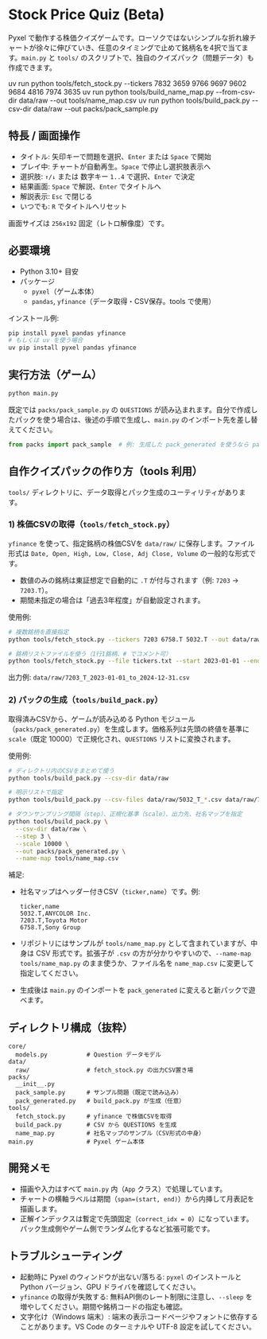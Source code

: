 # Stock Price Quiz (Beta)

Pyxel で動作する株価クイズゲームです。ローソクではないシンプルな折れ線チャートが徐々に伸びていき、任意のタイミングで止めて銘柄名を4択で当てます。`main.py` と `tools/` のスクリプトで、独自のクイズパック（問題データ）も作成できます。


uv run python tools/fetch_stock.py --tickers 7832 3659 9766 9697 9602 9684 4816 7974 3635
uv run python tools/build_name_map.py --from-csv-dir data/raw --out tools/name_map.csv
uv run python tools/build_pack.py --csv-dir data/raw  --out packs/pack_sample.py


## 特長 / 画面操作

- タイトル: 矢印キーで問題を選択、`Enter` または `Space` で開始
- プレイ中: チャートが自動再生。`Space` で停止し選択肢表示へ
- 選択肢: `↑/↓` または 数字キー `1..4` で選択、`Enter` で決定
- 結果画面: `Space` で解説、`Enter` でタイトルへ
- 解説表示: `Esc` で閉じる
- いつでも: `R` でタイトルへリセット

画面サイズは `256x192` 固定（レトロ解像度）です。

## 必要環境

- Python 3.10+ 目安
- パッケージ
  - `pyxel`（ゲーム本体）
  - `pandas`, `yfinance`（データ取得・CSV保存。tools で使用）

インストール例:

```bash
pip install pyxel pandas yfinance
# もしくは uv を使う場合
uv pip install pyxel pandas yfinance
```

## 実行方法（ゲーム）

```bash
python main.py
```

既定では `packs/pack_sample.py` の `QUESTIONS` が読み込まれます。自分で作成したパックを使う場合は、後述の手順で生成し、`main.py` のインポート先を差し替えてください。

```python
from packs import pack_sample  # 例: 生成した pack_generated を使うなら pack_generated に変更
```

## 自作クイズパックの作り方（tools 利用）

`tools/` ディレクトリに、データ取得とパック生成のユーティリティがあります。

### 1) 株価CSVの取得（`tools/fetch_stock.py`）

`yfinance` を使って、指定銘柄の株価CSVを `data/raw/` に保存します。ファイル形式は `Date, Open, High, Low, Close, Adj Close, Volume` の一般的な形式です。

- 数値のみの銘柄は東証想定で自動的に `.T` が付与されます（例: `7203` → `7203.T`）。
- 期間未指定の場合は「過去3年程度」が自動設定されます。

使用例:

```bash
# 複数銘柄を直接指定
python tools/fetch_stock.py --tickers 7203 6758.T 5032.T --out data/raw

# 銘柄リストファイルを使う（1行1銘柄、# でコメント可）
python tools/fetch_stock.py --file tickers.txt --start 2023-01-01 --end 2024-12-31 --out data/raw
```

出力例: `data/raw/7203_T_2023-01-01_to_2024-12-31.csv`

### 2) パックの生成（`tools/build_pack.py`）

取得済みCSVから、ゲームが読み込める Python モジュール（`packs/pack_generated.py`）を生成します。価格系列は先頭の終値を基準に `scale`（既定 10000）で正規化され、`QUESTIONS` リストに変換されます。

使用例:

```bash
# ディレクトリ内のCSVをまとめて使う
python tools/build_pack.py --csv-dir data/raw

# 明示リストで指定
python tools/build_pack.py --csv-files data/raw/5032_T_*.csv data/raw/7203_T_*.csv

# ダウンサンプリング間隔（step）、正規化基準（scale）、出力先、社名マップを指定
python tools/build_pack.py \
  --csv-dir data/raw \
  --step 3 \
  --scale 10000 \
  --out packs/pack_generated.py \
  --name-map tools/name_map.csv
```

補足:

- 社名マップはヘッダー付きCSV（`ticker,name`）です。例:

  ```csv
  ticker,name
  5032.T,ANYCOLOR Inc.
  7203.T,Toyota Motor
  6758.T,Sony Group
  ```

- リポジトリにはサンプルが `tools/name_map.py` として含まれていますが、中身は CSV 形式です。拡張子が `.csv` の方が分かりやすいので、`--name-map tools/name_map.py` のまま使うか、ファイル名を `name_map.csv` に変更して指定してください。
- 生成後は `main.py` のインポートを `pack_generated` に変えると新パックで遊べます。

## ディレクトリ構成（抜粋）

```
core/
  models.py           # Question データモデル
data/
  raw/                # fetch_stock.py の出力CSV置き場
packs/
  __init__.py
  pack_sample.py      # サンプル問題（既定で読み込み）
  pack_generated.py   # build_pack.py が生成（任意）
tools/
  fetch_stock.py      # yfinance で株価CSVを取得
  build_pack.py       # CSV から QUESTIONS を生成
  name_map.py         # 社名マップのサンプル（CSV形式の中身）
main.py               # Pyxel ゲーム本体
```

## 開発メモ

- 描画や入力はすべて `main.py` 内（`App` クラス）で処理しています。
- チャートの横軸ラベルは期間（`span=(start, end)`）から内挿して月表記を描画します。
- 正解インデックスは暫定で先頭固定（`correct_idx = 0`）になっています。パック生成側やゲーム側でランダム化するなど拡張可能です。

## トラブルシューティング

- 起動時に Pyxel のウィンドウが出ない/落ちる: `pyxel` のインストールと Python バージョン、GPU ドライバを確認してください。
- `yfinance` の取得が失敗する: 無料API側のレート制限に注意し、`--sleep` を増やしてください。期間や銘柄コードの指定も確認。
- 文字化け（Windows 端末）: 端末の表示コードページやフォントに依存することがあります。VS Code のターミナルや UTF-8 設定を試してください。


